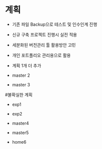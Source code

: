 ﻿# 계획

- 기존 파일 Backup으로 테스트 및 인수인계 진행
- 신규 구축 프로젝트 진행시 실전 적용

- 세분화된 버전관리 툴 활용방안 고민

- 개인 포트폴리오 관리용으로 활용

- 계획 1개 더 추가
- master 2
- master 3

#불확실한 계획
- exp1
- exp2

- master4
- master5

- home6
